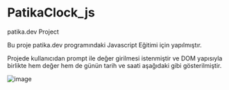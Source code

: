 # PatikaClock_js
patika.dev Project

Bu proje patika.dev programındaki Javascript Eğitimi için yapılmıştır. 

Projede kullanıcıdan prompt ile değer girilmesi istenmiştir ve DOM yapısıyla birlikte hem değer hem de günün tarih ve saati aşağıdaki gibi gösterilmiştir.

![image](https://user-images.githubusercontent.com/35935681/202871719-2b386f44-196c-4ddf-b88c-d463865a70ab.png)
